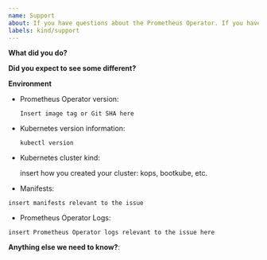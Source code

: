```yaml
---
name: Support
about: If you have questions about the Prometheus Operator. If you have questions about helm installation, go to https://github.com/prometheus-community/helm-charts repository. If you have questions about kube-prometheus setup, go to https://github.com/prometheus-operator/kube-prometheus
labels: kind/support
---
```


<!--

Feel free to ask questions in #prometheus-operator on Kubernetes Slack!

Note: This repository is about prometheus-operator itself, if you have questions about:
- helm installation, go to https://github.com/prometheus-community/helm-charts repository
- kube-prometheus setup, go to https://github.com/prometheus-operator/kube-prometheus

-->

**What did you do?**

**Did you expect to see some different?**

**Environment**

* Prometheus Operator version:

    `Insert image tag or Git SHA here`
    <!-- Try: kubectl -n monitoring describe deployment prometheus-operator -->
    <!-- Note: please provide operator version and not kube-prometheus/helm chart version -->

* Kubernetes version information:

    `kubectl version`
    <!-- Replace the command with its output above -->

* Kubernetes cluster kind:

    insert how you created your cluster: kops, bootkube, etc.

* Manifests:

```
insert manifests relevant to the issue
```

* Prometheus Operator Logs:

```
insert Prometheus Operator logs relevant to the issue here
```

**Anything else we need to know?**:
